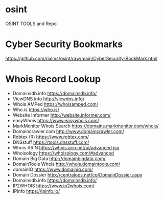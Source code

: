 # osint
OSINT TOOLS and Repo
 
# Cyber Security Bookmarks
https://github.com/rialms/osint/raw/main/CyberSecurity-BookMark.html


# **Whois Record Lookup**
- Domainsdb.info https://domainsdb.info/
- ViewDNS.info http://viewdns.info/
- Whois AMPed https://whoisamped.com/
- Who.is https://who.is/
- Website Informer http://website.informer.com/ 
- easyWhois https://www.easywhois.com/
- MarkMonitor Whois Search https://domains.markmonitor.com/whois/
- Domaincrawler.com http://www.domaincrawler.com/
- Robtex (R) https://www.robtex.com/
- DNSstuff https://tools.dnsstuff.com/ 
- Whois ARIN https://whois.arin.net/ui/advanced.jsp 
- Whoisology https://whoisology.com/#advanced 
- Domain Big Data http://domainbigdata.com/ 
- DomainTools Whois http://whois.domaintools.com/ 
- domainIQ https://www.domainiq.com/ 
- Domain Dossier http://centralops.net/co/DomainDossier.aspx 
- Domainsdb.info https://domainsdb.info/ 
- IP2WHOIS https://www.ip2whois.com/
- IPinfo https://ipinfo.io/

